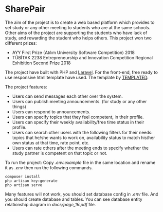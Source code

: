 # SharePair
The aim of the project is to create a web based platform which provides to set study or any other meeting to students who are at the same schools. Other aims of the project are supporting the students who have lack of study, and rewarding the student who helps others. This project won two different prizes:
* AYY First Prize (Atılım University Software Competition) 2018
* TÜBİTAK 2238 Entrepreneurship and Innovation Competition Regional Exhibition Second Prize 2018

The project have built with PHP and [Laravel](https://laravel.com/). For the front-end, free ready to use responsive html template have used. The template by [TEMPLATED](https://templated.co/).

The project features:
* Users can send messages each other over the system.
* Users can publish meeting announcements. (for study or any other things)
* Users can respond to announcements.
* Users can specify topics that they feel competent, in their profile.
* Users can specify their weekly availability/free time status in their profile.
* Users can search other users with the following filters for their needs: topics that he/she wants to work on, availability status to match his/her own status at that time, rate point, etc.
* Users can rate others after the meeting ends to specify whether the study partner is competent on that topic or not.

To run the project:
Copy *.env.example* file in the same location and rename it as *.env* then run the following commands.
```
composer install
php artisan key:generate
php artisan serve
```
Many features will not work, you should set database config in *.env* file. And you should create database and tables. You can see database entity relationship diagram in *docs/page_16.pdf* file.